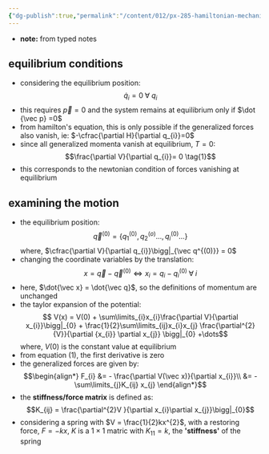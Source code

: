 ```yaml
---
{"dg-publish":true,"permalink":"/content/012/px-285-hamiltonian-mechanics-and-fluid-dynamics/term-1-hamiltonian-mechanics/g-normal-modes-and-small-oscillations/px-285-g2-stiffness-matrix/","noteIcon":"1","created":"2024-11-26T12:40:36.599+00:00","updated":"2025-01-05T12:33:02.847+00:00"}
---
```


- **note:** from typed notes

## equilibrium conditions
- considering the equilibrium position:
$$\dot q_{i}=0 \; \forall \; q_{i}$$
- this requires $\vec p =0$ and the system remains at equilibrium only if $\dot {\vec p} =0$
- from hamilton's equation, this is only possible if the generalized forces also vanish, ie: $-\cfrac{\partial H}{\partial q_{i}}=0$
- since all generalized momenta vanish at equilibrium, $T=0:$
$$\frac{\partial V}{\partial q_{i}}= 0 \tag{1}$$
- this corresponds to the newtonian condition of forces vanishing at equilibrium
## examining the motion
- the equilibrium position:
$$\vec q^{(0)} = \{ q_{1}^{(0)}, q_{2}^{(o)} \dots, q_{i}^{(0)} \dots \}$$
	where, $\cfrac{\partial V}{\partial q_{i}}\bigg|_{\vec q^{(0)}} = 0$ 
- changing the coordinate variables by the translation:
$$x = \vec q - \vec q^{(0)} \iff x_{i} = q_{i}- q_{i}^{(0)} \;\forall\;i$$
- here, $\dot{\vec x} = \dot{\vec q}$, so the definitions of momentum are unchanged
- the taylor expansion of the potential: 
$$ V(x) = V(0) + \sum\limits_{i}x_{i}\frac{\partial V}{\partial x_{i}}\bigg|_{0} + \frac{1}{2}\sum\limits_{ij}x_{i}x_{j} \frac{\partial^{2} {V}}{\partial {x_{i}} \partial x_{j}} \bigg|_{0} +\dots$$
	where, $V(0)$ is the constant value at equilibrium 
- from equation $(1)$, the first derivative is zero
- the generalized forces are given by:
$$\begin{align*}
	F_{i} &= - \frac{\partial V(\vec x)}{\partial x_{i}}\\
	&= - \sum\limits_{j}K_{ij} x_{j}
\end{align*}$$
- the **stiffness/force matrix** is defined as:
$$K_{ij} = \frac{\partial^{2}V }{\partial x_{i}\partial x_{j}}\bigg|_{0}$$
- considering a spring with $V = \frac{1}{2}kx^{2}$, with a restoring force, $F = -kx$, $K$ is a $1\times1$ matric with $K_{11} = k$, the **'stiffness'** of the spring